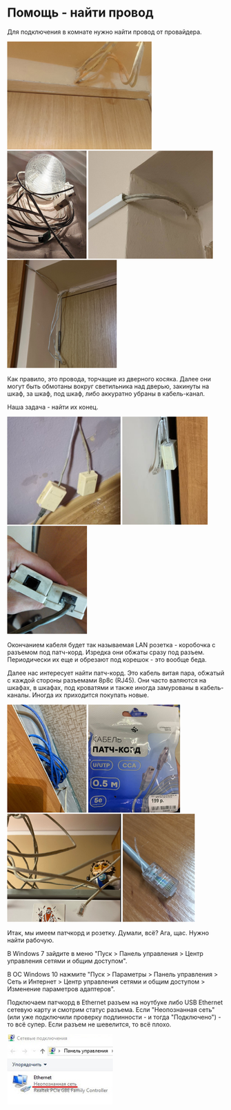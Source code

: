 # Помощь - найти провод

Для подключения в комнате нужно найти провод от провайдера.

<img src="./img/6-wire/1.png" height="250px">
<img src="./img/6-wire/5.png" height="250px">
<img src="./img/6-wire/3.png" height="250px">
<img src="./img/6-wire/7.png" height="250px">

Как правило, это провода, торчащие из дверного косяка. Далее они могут быть обмотаны вокруг светильника над дверью, закинуты на шкаф, за шкаф, под шкаф, либо аккуратно убраны в кабель-канал.

Наша задача - найти их конец.

<img src="./img/6-wire/2.png" height="250px">
<img src="./img/6-wire/4.png" height="250px">
<img src="./img/6-wire/8.png?" height="250px">

Окончанием кабеля будет так называемая LAN розетка - коробочка с разъемом под патч-корд. Изредка они обжаты сразу под разъем. Периодически их еще и обрезают под корешок - это вообще беда.

Далее нас интересует найти патч-корд. Это кабель витая пара, обжатый с каждой стороны разъемами 8p8c (RJ45). Они часто валяются на шкафах, в шкафах, под кроватями и также иногда замурованы в кабель-каналы. Иногда их приходится покупать новые.

<img src="./img/6-wire/6.png" height="250px">
<img src="./img/6-wire/9.png" height="250px">
<img src="./img/6-wire/10.png" height="250px">
<img src="./img/6-wire/11.png" height="250px">

Итак, мы имеем патчкорд и розетку. Думали, всё? Ага, щас. Нужно найти рабочую.

В Windows 7 зайдите в меню "Пуск > Панель управления > Центр управления сетями и общим доступом".

В ОС Windows 10 нажмите "Пуск > Параметры > Панель управления > Сеть и Интернет > Центр управления сетями и общим доступом > Изменение параметров адаптеров".

Подключаем патчкорд в Ethernet разъем на ноутбуке либо USB Ethernet сетевую карту и смотрим статус разъема. Если "Неопознанная сеть" (или уже подключили проверку подлинности - и тогда  "Подключено") - то всё супер. Если разъем не шевелится, то всё плохо.

<img src="./img/6-wire/12.png">